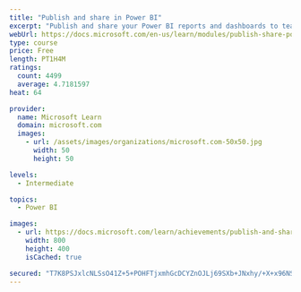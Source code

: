 ```yaml
---
title: "Publish and share in Power BI"
excerpt: "Publish and share your Power BI reports and dashboards to teammates in your organization or to everyone on the web."
webUrl: https://docs.microsoft.com/en-us/learn/modules/publish-share-power-bi/
type: course
price: Free
length: PT1H4M
ratings:
  count: 4499
  average: 4.7181597
heat: 64

provider:
  name: Microsoft Learn
  domain: microsoft.com
  images:
    - url: /assets/images/organizations/microsoft.com-50x50.jpg
      width: 50
      height: 50

levels:
  - Intermediate

topics:
  - Power BI

images:
  - url: https://docs.microsoft.com/learn/achievements/publish-and-share-with-power-bi-desktop-social.png
    width: 800
    height: 400
    isCached: true

secured: "T7K8PSJxlcNLSsO41Z+5+POHFTjxmhGcDCYZnOJLj69SXb+JNxhy/+X+x96NSHQ4iNf1768r644qKDyqOLVa2AjJU9GePS6lmNw2A368ONgRMcf8SsInshEY014ruFSHNhB3l9Lq9r1+2fePVef014D8Xuok16e8EkjLldT8Io9rZm0sys0CCTPAEBjHdLD9epKshWDWnvBUdPBLykIjIYFaCBloVbs3Mouk7MioYacrgjV8lCWL/9tAUkTAuVxlwCMVwdjKarIoD69fNKH7+LDuKgmRybd6eyTiGAqM8iFjsV5R9B5TlZnqhOx5MW3fcolfpnuYmwptOHjzbsGIhEjPeD6JjYp7qE4HMZilC4aEMWtvh9Gwwc7BwMSKIXVeeeQh9NtdSLV/L5Y5MtL7A+SBcZFHBHgbGwf11ziPedc=;ppxw2Rr2avdJHNsBjSSNyg=="
---
```


